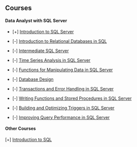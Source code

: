 ## Courses
#### Data Analyst with SQL Server 
- [+] [Introduction to SQL Server](https://app.datacamp.com/learn/courses/introduction-to-sql-server)
- [-] [Introduction to Relational Databases in SQL](https://app.datacamp.com/learn/courses/introduction-to-relational-databases-in-sql)
- [-] [Intermediate SQL Server
](https://app.datacamp.com/learn/courses/intermediate-sql-server)

- [-] [Time Series Analysis in SQL Server
](https://app.datacamp.com/learn/courses/time-series-analysis-in-sql-server)

- [-] [Functions for Manipulating Data in SQL Server
](https://app.datacamp.com/learn/courses/functions-for-manipulating-data-in-sql-server)
- [-] [Database Design](https://app.datacamp.com/learn/courses/database-design)
- [-] [Transactions and Error Handling in SQL Server
](https://app.datacamp.com/learn/courses/transactions-and-error-handling-in-sql-server)
- [-] [Writing Functions and Stored Procedures in SQL Server](https://app.datacamp.com/learn/courses/writing-functions-and-stored-procedures-in-sql-server)
- [-] [Building and Optimizing Triggers in SQL Server](https://app.datacamp.com/learn/courses/building-and-optimizing-triggers-in-sql-server)
- [-] [Improving Query Performance in SQL Server
](https://app.datacamp.com/learn/courses/improving-query-performance-in-sql-server)

#### Other Courses

[+] [Introduction to SQL](https://app.datacamp.com/learn/courses/introduction-to-sql)